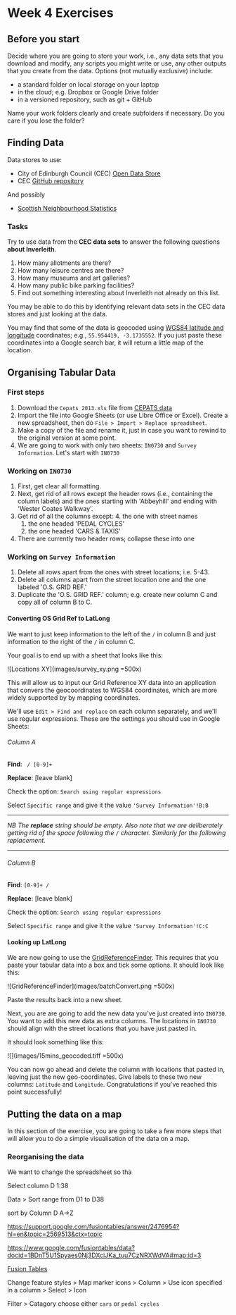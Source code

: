 # Week 4 Exercises

## Before you start

Decide where you are going to store your work, i.e., any data sets that you download and modify, any scripts you might write or use, any other outputs that you create from the data. Options (not mutually exclusive) include:

* a standard folder on local storage on your laptop
* in the cloud; e.g. Dropbox or Google Drive folder
* in a versioned repository, such as git + GitHub

Name your work folders clearly and create subfolders if necessary. Do you care if you lose the folder?


## Finding Data

Data stores to use:

* City of Edinburgh Council (CEC) [Open Data Store](http://www.edinburghopendata.info/dataset)
* CEC [GitHub repository](https://github.com/edinburghcouncil/datasets)

And possibly

* [Scottish Neighbourhood Statistics](http://www.sns.gov.uk/default.aspx)

### Tasks

Try to use data from the **CEC data sets** to answer the following questions **about Inverleith**. 

1. How many allotments are there?
2. How many leisure centres are there?
3. How many museums and art galleries?
4. How many public bike parking facilities?
5. Find out something interesting about Inverleith not already on this list.

You may be able to do this by identifying relevant data sets in the CEC data stores and just looking at the data.

You may find that some of the data is geocoded using [WGS84 latitude and longitude](http://en.wikipedia.org/wiki/World_Geodetic_System) coordinates; e.g., `55.954419, -3.1735552`. If you just paste these coordinates into a Google search bar, it will return a little map of the location.



## Organising Tabular Data

### First steps

1. Download the `Cepats 2013.xls` file from [CEPATS data](https://github.com/edinburghlivinglab/cyclehack/tree/master/CEPATS)
2. Import the file into Google Sheets (or use Libre Office or Excel). Create a new spreadsheet, then do `File > Import > Replace spreadsheet`.
3. Make a copy of the file and rename it, just in case you want to rewind to the original version at some point.
3. We are going to work with only two sheets: `IN0730` and `Survey Information`. Let's start with `IN0730`

### Working on `IN0730`

1. First, get clear all formatting.
2. Next, get rid of all rows except the header rows (i.e., containing the column labels) and the ones starting with 'Abbeyhill' and ending with 'Wester Coates Walkway'.
3. Get rid of all the columns except:
	4. the one with street names
	1. the one headed 'PEDAL CYCLES' 
	1. the one headed 'CARS & TAXIS'
4. There are currently two header rows; collapse these into one

### Working on `Survey Information`

1. Delete all rows apart from the ones with street locations; i.e. 5-43.
2. Delete all columns apart from the street location one and the one labeled 'O.S. GRID REF.'
3. Duplicate the 'O.S. GRID REF.' column; e.g. create new column C and copy all of column B to C.

#### Converting OS Grid Ref to LatLong

We want to just keep information to the left of the ` / ` in column B and just information to the right of the ` / ` in column C. 

Your goal is to end up with a sheet that looks like this:

![Locations XY](images/survey_xy.png =500x)

This will allow us to input our Grid Reference XY data into an application that convers the geocoordinates to WGS84 coordinates, which are more widely supported by by mapping coordinates.

We'll use `Edit > Find and replace` on each column separately, and we'll use regular expressions. These are the settings you should use in Google Sheets:

###### Column A

**Find**: ` / [0-9]+`

**Replace**: [leave blank]

Check the option: `Search using regular expressions`

Select `Specific range` and give it the value `'Survey Information'!B:B`

---
*NB The **replace** string should be empty. Also note that we are deliberately getting rid of the space following the `/` character. Similarly for the following replacement.*

---

###### Column B

**Find**: `[0-9]+ / `

**Replace**: [leave blank]

Check the option: `Search using regular expressions`

Select `Specific range` and give it the value `'Survey Information'!C:C`



#### Looking up LatLong

We are now going to use the [GridReferenceFinder](http://www.gridreferencefinder.com/batchConvert/batchConvert.php). This requires that you paste your tabular data into a box and tick some options. It should look like this:

![GridReferenceFinder](images/batchConvert.png =500x)

Paste the results back into a new sheet.

Next, you are are going to add the new data you've just created into `IN0730`. You want to add this new data as extra columns. The locations in `IN0730` should align with the street locations that you have just pasted in.

It should look something like this: 

![](images/15mins_geocoded.tiff =500x) 

You can now go ahead and delete the column with locations that pasted in, leaving just the new geo-coordinates. Give labels to these two new columns: `Latitude` and `Longitude`. Congratulations if you've reached this point successfully!



## Putting the data on a map

In this section of the exercise, you are going to take a few more steps that will allow you to do a simple visualisation of the data on a map. 

### Reorganising the data

We want to change the spreadsheet so tha


Select column D 1:38

Data > Sort range from D1 to D38

sort by Column D A->Z

https://support.google.com/fusiontables/answer/2476954?hl=en&topic=2569513&ctx=topic

https://www.google.com/fusiontables/data?docid=1BDnT5U1Spyaes0Nj3DXciJKa_tuu7CzNRXWdVA#map:id=3

[Fusion Tables](https://support.google.com/fusiontables/answer/2571232?hl=en)

Change feature styles > Map marker icons > Column > Use icon specified in a column > Select > Icon

Filter > Catagory 
choose either `cars` or `pedal cycles`